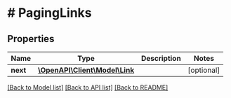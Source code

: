 # # PagingLinks

## Properties

Name | Type | Description | Notes
------------ | ------------- | ------------- | -------------
**next** | [**\OpenAPI\Client\Model\Link**](Link.md) |  | [optional]

[[Back to Model list]](../../README.md#models) [[Back to API list]](../../README.md#endpoints) [[Back to README]](../../README.md)
